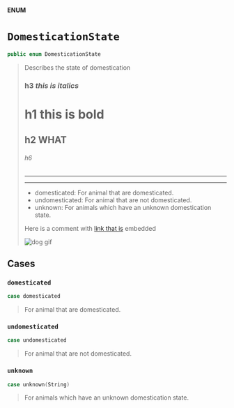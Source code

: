 **ENUM**

# `DomesticationState`

```swift
public enum DomesticationState
```

> Describes the state of domestication
> ### h3 _this is italics_
> # h1 __this is bold__
> ## h2 WHAT
> ###### h6
> ---
> ---
>
>
> - domesticated: For animal that are domesticated.
> - undomesticated: For animal that are not domesticated.
> - unknown: For animals which have an unknown domestication state.
>
> Here is a comment with [link that is](http://www.link.com) embedded
>
> ![dog gif](https://media.giphy.com/media/mCRJDo24UvJMA/giphy.gif)

## Cases
### `domesticated`

```swift
case domesticated
```

> For animal that are domesticated.

### `undomesticated`

```swift
case undomesticated
```

> For animal that are not domesticated.

### `unknown`

```swift
case unknown(String)
```

> For animals which have an unknown domestication state.

